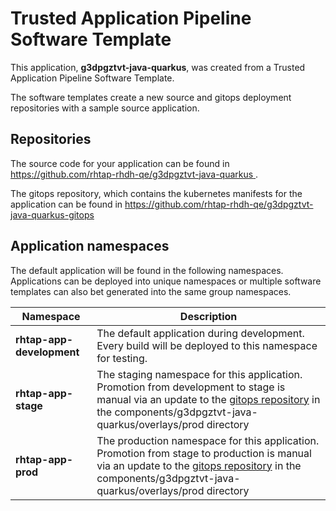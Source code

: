 # Trusted Application Pipeline Software Template

This application, **g3dpgztvt-java-quarkus**, was created from a Trusted Application Pipeline Software Template.

The software templates create a new source and gitops deployment repositories with a sample source application. 

## Repositories

The source code for your application can be found in [https://github.com/rhtap-rhdh-qe/g3dpgztvt-java-quarkus ](https://github.com/rhtap-rhdh-qe/g3dpgztvt-java-quarkus ).
 
The gitops repository, which contains the kubernetes manifests for the application can be found in 
[https://github.com/rhtap-rhdh-qe/g3dpgztvt-java-quarkus-gitops ](https://github.com/rhtap-rhdh-qe/g3dpgztvt-java-quarkus-gitops ) 

## Application namespaces 

The default application will be found in the following namespaces. Applications can be deployed into unique namespaces or multiple software templates can also bet generated into the same group namespaces.  

|  Namespace   |  Description   |  
| -------- | -------- |   
| **rhtap-app-development** | The default application during development. Every build will be deployed to this namespace for testing. | 
| **rhtap-app-stage** | The staging namespace for this application. Promotion from development to stage is manual via an update to the [gitops repository](https://github.com/rhtap-rhdh-qe/g3dpgztvt-java-quarkus-gitops ) in the components/g3dpgztvt-java-quarkus/overlays/prod directory |  
| **rhtap-app-prod** | The production namespace for this application. Promotion from stage to production is manual via an update to the [gitops repository](https://github.com/rhtap-rhdh-qe/g3dpgztvt-java-quarkus-gitops ) in the components/g3dpgztvt-java-quarkus/overlays/prod directory | 